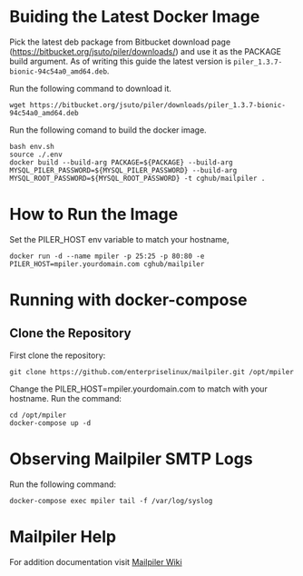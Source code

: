 # Buiding the Latest Docker Image 

Pick the latest deb package from Bitbucket download page (https://bitbucket.org/jsuto/piler/downloads/) and use it as the PACKAGE build argument. As of writing  this guide the latest version is `piler_1.3.7-bionic-94c54a0_amd64.deb`.

Run the following command to download it.

```
wget https://bitbucket.org/jsuto/piler/downloads/piler_1.3.7-bionic-94c54a0_amd64.deb
```
Run the following comand to build the docker image. 

```
bash env.sh
source ./.env 
docker build --build-arg PACKAGE=${PACKAGE} --build-arg MYSQL_PILER_PASSWORD=${MYSQL_PILER_PASSWORD} --build-arg MYSQL_ROOT_PASSWORD=${MYSQL_ROOT_PASSWORD} -t cghub/mailpiler .
```

# How to Run the Image

Set the PILER_HOST env variable to match your hostname, 

```
docker run -d --name mpiler -p 25:25 -p 80:80 -e PILER_HOST=mpiler.yourdomain.com cghub/mailpiler
```
# Running with docker-compose

## Clone the Repository

First clone the repository:

```
git clone https://github.com/enterpriselinux/mailpiler.git /opt/mpiler
```

Change the PILER_HOST=mpiler.yourdomain.com to match with your hostname. Run the command:

```
cd /opt/mpiler
docker-compose up -d
```
# Observing Mailpiler SMTP Logs

Run the following command:

```
docker-compose exec mpiler tail -f /var/log/syslog
```

# Mailpiler Help

For addition documentation visit [Mailpiler Wiki](http://www.mailpiler.org/wiki/current:index)

